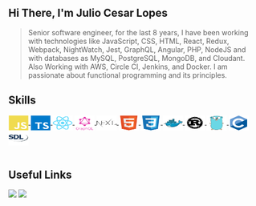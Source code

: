 ## Hi There, I'm Julio Cesar Lopes
> Senior software engineer, for the last 8 years, I have been working with technologies like JavaScript, CSS, HTML, React, Redux, Webpack, NightWatch, Jest, GraphQL, Angular, PHP, NodeJS and with databases as MySQL, PostgreSQL, MongoDB, and Cloudant. Also Working with AWS, Circle CI, Jenkins, and Docker. I am passionate about functional programming and its principles.
## Skills
<div style="display: inline_block">
  <a href="https://github.com/cod3rkane">
  <img align="center" alt="cod3r-Js" height="30" width="40" src="https://raw.githubusercontent.com/devicons/devicon/master/icons/javascript/javascript-plain.svg">
  <img align="center" alt="cod3r-Ts" height="30" width="40" src="https://raw.githubusercontent.com/devicons/devicon/master/icons/typescript/typescript-plain.svg">
  <img align="center" alt="cod3r-React" height="30" width="40" src="https://raw.githubusercontent.com/devicons/devicon/master/icons/react/react-original.svg">
  <img align="center" alt="cod3r-graphql" height="30" width="40" src="https://raw.githubusercontent.com/devicons/devicon/master/icons/graphql/graphql-plain-wordmark.svg">
  <img align="center" alt="cod3r-nextjs" height="30" width="40" src="https://raw.githubusercontent.com/devicons/devicon/master/icons/nextjs/nextjs-original-wordmark.svg">
  <img align="center" alt="cod3r-HTML" height="30" width="40" src="https://raw.githubusercontent.com/devicons/devicon/master/icons/html5/html5-original.svg">
  <img align="center" alt="cod3r-CSS" height="30" width="40" src="https://raw.githubusercontent.com/devicons/devicon/master/icons/css3/css3-original.svg">
  <img align="center" alt="cod3r-docker" height="30" width="40" src="https://raw.githubusercontent.com/devicons/devicon/master/icons/docker/docker-original.svg">
  <img align="center" alt="cod3r-rust" height="30" width="40" src="https://raw.githubusercontent.com/devicons/devicon/master/icons/rust/rust-plain.svg">
  <img align="center" alt="cod3r-go" height="30" width="40" src="https://raw.githubusercontent.com/devicons/devicon/master/icons/go/go-original.svg">
  <img align="center" alt="cod3r-c" height="30" width="40" src="https://raw.githubusercontent.com/devicons/devicon/master/icons/c/c-original.svg">
  <img align="center" alt="cod3r-sdl" height="30" width="40" src="https://raw.githubusercontent.com/devicons/devicon/master/icons/sdl/sdl-original.svg">
  </a>
</div>
<br>

  ## Useful Links
  <div>
  <a href = "mailto: jcesar.developer@gmail.com"><img src="https://img.shields.io/badge/-Gmail-%23EA4335?style=for-the-badge&logo=gmail&logoColor=white" target="_blank"></a>
  <a href="https://www.linkedin.com/in/cod3rkane/" target="_blank"><img src="https://img.shields.io/badge/-LinkedIn-%230077B5?style=for-the-badge&logo=linkedin&logoColor=white" target="_blank"></a>
</div>

